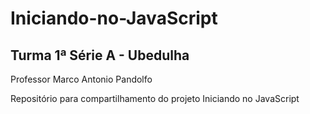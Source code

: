 # Iniciando-no-JavaScript

## Turma 1ª Série A - Ubedulha 

Professor Marco Antonio Pandolfo

Repositório para compartilhamento do projeto Iniciando no JavaScript 
